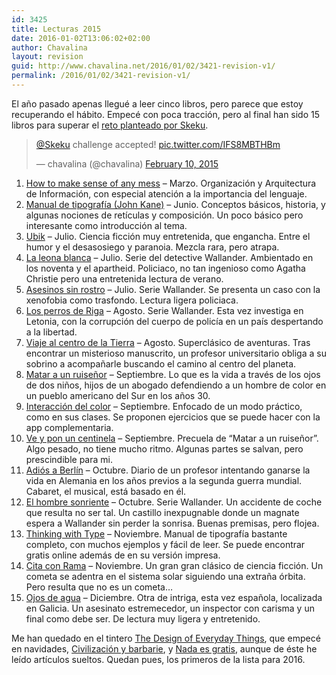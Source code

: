 ```yaml
---
id: 3425
title: Lecturas 2015
date: 2016-01-02T13:06:02+02:00
author: Chavalina
layout: revision
guid: http://www.chavalina.net/2016/01/02/3421-revision-v1/
permalink: /2016/01/02/3421-revision-v1/
---
```

El año pasado apenas llegué a leer cinco libros, pero parece que estoy recuperando el hábito. Empecé con poca tracción, pero al final han sido 15 libros para superar el [reto planteado por Skeku](http://www.criteriondg.info/wordpress/12-meses-12-libros/).

<blockquote class="twitter-tweet" lang="en">
  <p lang="en" dir="ltr">
    <a href="https://twitter.com/Skeku">@Skeku</a> challenge accepted! <a href="http://t.co/IFS8MBTHBm">pic.twitter.com/IFS8MBTHBm</a>
  </p>
  
  <p>
    &mdash; chavalina (@chavalina) <a href="https://twitter.com/chavalina/status/565179804421746688">February 10, 2015</a>
  </p>
</blockquote>



  1. <a href="http://www.amazon.es/gp/product/1500615994/ref=as_li_ss_tl?ie=UTF8&camp=3626&creative=24822&creativeASIN=1500615994&linkCode=as2&tag=chavadiari-21" title="– Organización y Arquitectura de Información, con especial atención a la importancia del lenguaje" target="_blank">How to make sense of any mess</a> – Marzo. Organización y Arquitectura de Información, con especial atención a la importancia del lenguaje.
  2. <a href="http://www.amazon.es/gp/product/8425225124/ref=as_li_ss_tl?ie=UTF8&camp=3626&creative=24822&creativeASIN=8425225124&linkCode=as2&tag=chavadiari-21" title="Conceptos básicos, historia, y algunas nociones de retículas y composición. Un poco básico pero interesante como introducción al tema." target="_blank">Manual de tipografía (John Kane)</a> – Junio. Conceptos básicos, historia, y algunas nociones de retículas y composición. Un poco básico pero interesante como introducción al tema.
  3. [Ubik](http://www.amazon.es/gp/product/8445000276/ref=as_li_ss_tl?ie=UTF8&camp=3626&creative=24822&creativeASIN=8445000276&linkCode=as2&tag=chavadiari-21 "– Ciencia ficción muy entretenida, que engancha. Entre el humor y el desasosiego y paranoia. Mezcla rara, pero atrapa") – Julio. Ciencia ficción muy entretenida, que engancha. Entre el humor y el desasosiego y paranoia. Mezcla rara, pero atrapa.
  4. <a href="http://www.amazon.es/gp/product/8483835223/ref=as_li_ss_tl?ie=UTF8&camp=3626&creative=24822&creativeASIN=8483835223&linkCode=as2&tag=chavadiari-21" title="Serie del detective Wallander. Ambientado en los noventa y el apartheid. Policiaco, no tan ingenioso como Agatha Christie pero una entretenida lectura de verano." target="_blank">La leona blanca</a> – Julio. Serie del detective Wallander. Ambientado en los noventa y el apartheid. Policiaco, no tan ingenioso como Agatha Christie pero una entretenida lectura de verano.
  5. <a href="http://www.amazon.es/gp/product/8483835207/ref=as_li_ss_tl?ie=UTF8&camp=3626&creative=24822&creativeASIN=8483835207&linkCode=as2&tag=chavadiari-21" title="Serie Wallander. Se presenta un caso con la xenofobia como trasfondo. Lectura ligera policiaca." target="_blank">Asesinos sin rostro</a> – Julio. Serie Wallander. Se presenta un caso con la xenofobia como trasfondo. Lectura ligera policiaca.
  6. <a href="http://www.amazon.es/gp/product/8483835215/ref=as_li_ss_tl?ie=UTF8&camp=3626&creative=24822&creativeASIN=8483835215&linkCode=as2&tag=chavadiari-21" title="Serie Wallander. Esta vez investiga en Letonia, con la corrupción del cuerpo de policía en un país despertando a la libertad." target="_blank">Los perros de Riga</a> – Agosto. Serie Wallander. Esta vez investiga en Letonia, con la corrupción del cuerpo de policía en un país despertando a la libertad.
  7. <a href="http://www.amazon.es/gp/product/1511481641/ref=as_li_ss_tl?ie=UTF8&camp=3626&creative=24822&creativeASIN=1511481641&linkCode=as2&tag=chavadiari-21" title="Superclásico de aventuras. Tras encontrar un misterioso manuscrito, un profesor universitario obliga a su sobrino a acompañarle buscando el camino al centro del planeta." target="_blank">Viaje al centro de la Tierra</a> – Agosto. Superclásico de aventuras. Tras encontrar un misterioso manuscrito, un profesor universitario obliga a su sobrino a acompañarle buscando el camino al centro del planeta.
  8. <a href="http://www.amazon.es/gp/product/0718076370/ref=as_li_ss_tl?ie=UTF8&camp=3626&creative=24822&creativeASIN=0718076370&linkCode=as2&tag=chavadiari-21" title="Lo que es la vida a través de los ojos de dos niños, hijos de un abogado defendiendo a un hombre de color en un pueblo americano del Sur en los años 30." target="_blank">Matar a un ruiseñor</a> – Septiembre. Lo que es la vida a través de los ojos de dos niños, hijos de un abogado defendiendo a un hombre de color en un pueblo americano del Sur en los años 30.
  9. [Interacción del color](http://www.amazon.es/gp/product/8420664618/ref=as_li_ss_tl?ie=UTF8&camp=3626&creative=24822&creativeASIN=8420664618&linkCode=as2&tag=chavadiari-21 "– Enfocado de un modo práctico, como en sus clases. Se proponen ejercicios que se puede hacer con la app complementaria.") – Septiembre. Enfocado de un modo práctico, como en sus clases. Se proponen ejercicios que se puede hacer con la app complementaria.
 10. [Ve y pon un centinela](http://www.amazon.es/gp/product/B00UFA8N40/ref=as_li_ss_tl?ie=UTF8&camp=3626&creative=24822&creativeASIN=B00UFA8N40&linkCode=as2&tag=chavadiari-21 "– Precuela de “Matar a un ruiseñor”. Algo pesado, no tiene mucho ritmo. Algunas partes se salvan, pero prescindible para mi.") – Septiembre. Precuela de “Matar a un ruiseñor”. Algo pesado, no tiene mucho ritmo. Algunas partes se salvan, pero prescindible para mi.
 11. [Adiós a Berlín](http://www.amazon.es/gp/product/8416011273/ref=as_li_ss_tl?ie=UTF8&camp=3626&creative=24822&creativeASIN=8416011273&linkCode=as2&tag=chavadiari-21 "– Diario de un profesor intentando ganarse la vida en Alemania en los años previos a la segunda guerra mundial. Cabaret, el musical, está basado en él.") – Octubre. Diario de un profesor intentando ganarse la vida en Alemania en los años previos a la segunda guerra mundial. Cabaret, el musical, está basado en él.
 12. [El hombre sonriente](http://www.amazon.es/gp/product/8483835231/ref=as_li_ss_tl?ie=UTF8&camp=3626&creative=24822&creativeASIN=8483835231&linkCode=as2&tag=chavadiari-21 "Serie Wallander. Un accidente de coche que resulta no ser tal. Un castillo inexpugnable donde un magnate espera a Wallander sin perder la sonrisa. Buenas premisas, pero flojea.") – Octubre. Serie Wallander. Un accidente de coche que resulta no ser tal. Un castillo inexpugnable donde un magnate espera a Wallander sin perder la sonrisa. Buenas premisas, pero flojea.
 13. [Thinking with Type](http://thinkingwithtype.com/ "Manual de tipografía bastante completo, con muchos ejemplos y fácil de leer. Se puede encontrar gratis online además de en su versión impresa.") – Noviembre. Manual de tipografía bastante completo, con muchos ejemplos y fácil de leer. Se puede encontrar gratis online además de en su versión impresa.
 14. [Cita con Rama](http://www.amazon.es/gp/product/8435021521/ref=as_li_ss_tl?ie=UTF8&camp=3626&creative=24822&creativeASIN=8435021521&linkCode=as2&tag=chavadiari-21 "– Un gran gran clásico de ciencia ficción. Un cometa se adentra en el sistema solar siguiendo una extraña órbita. Pero resulta que no es un cometa…") – Noviembre. Un gran gran clásico de ciencia ficción. Un cometa se adentra en el sistema solar siguiendo una extraña órbita. Pero resulta que no es un cometa…
 15. [Ojos de agua](http://www.amazon.es/gp/product/8483464950/ref=as_li_ss_tl?ie=UTF8&camp=3626&creative=24822&creativeASIN=8483464950&linkCode=as2&tag=chavadiari-21 "Otra de intriga, esta vez española, localizada en Galicia. Un asesinato estremecedor, un inspector con carisma y un final como debe ser. De lectura muy ligera y entretenido.") – Diciembre. Otra de intriga, esta vez española, localizada en Galicia. Un asesinato estremecedor, un inspector con carisma y un final como debe ser. De lectura muy ligera y entretenido.

Me han quedado en el tintero [The Design of Everyday Things](http://www.amazon.es/gp/product/0465050654/ref=as_li_ss_tl?ie=UTF8&camp=3626&creative=24822&creativeASIN=0465050654&linkCode=as2&tag=chavadiari-21), que empecé en navidades, [Civilización y barbarie](http://www.amazon.es/gp/product/8408053108/ref=as_li_ss_tl?ie=UTF8&camp=3626&creative=24822&creativeASIN=8408053108&linkCode=as2&tag=chavadiari-21), y [Nada es gratis](http://www.amazon.es/gp/product/B0064BRY0S/ref=as_li_ss_tl?ie=UTF8&camp=3626&creative=24822&creativeASIN=B0064BRY0S&linkCode=as2&tag=chavadiari-21), aunque de éste he leído artículos sueltos. Quedan pues, los primeros de la lista para 2016.